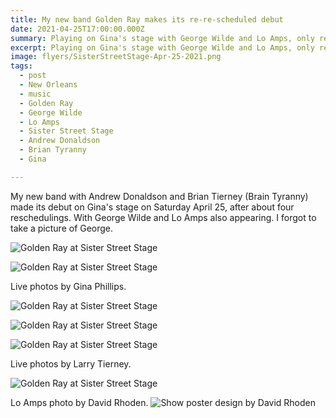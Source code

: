 ```yaml
---
title: My new band Golden Ray makes its re-re-scheduled debut
date: 2021-04-25T17:00:00.000Z
summary: Playing on Gina's stage with George Wilde and Lo Amps, only rescheduled.
excerpt: Playing on Gina's stage with George Wilde and Lo Amps, only rescheduled.
image: flyers/SisterStreetStage-Apr-25-2021.png
tags:
  - post 
  - New Orleans
  - music
  - Golden Ray
  - George Wilde
  - Lo Amps
  - Sister Street Stage
  - Andrew Donaldson
  - Brian Tyranny
  - Gina

---
```


My new band with Andrew Donaldson and Brian Tierney (Brain Tyranny) made its debut on Gina's stage on Saturday April 25, after about four reschedulings. With George Wilde and Lo Amps also appearing. I forgot to take a picture of George.

![Golden Ray at Sister Street Stage](/static/images/golden-ray/golden-ray-04-apr-25-2021.jpg "Golden Ray at Sister Street Stage")

![Golden Ray at Sister Street Stage](/static/images/golden-ray/golden-ray-03-apr-25-2021.jpg "Golden Ray at Sister Street Stage")

Live photos by Gina Phillips.

![Golden Ray at Sister Street Stage](/static/images/golden-ray/golden-ray-01-apr-25-2021.jpg "Golden Ray at Sister Street Stage")

![Golden Ray at Sister Street Stage](/static/images/golden-ray/golden-ray-brian-apr-25-2021.jpg "Golden Ray at Sister Street Stage")

![Golden Ray at Sister Street Stage](/static/images/golden-ray/golden-ray-02-apr-25-2021.jpg "Golden Ray at Sister Street Stage")

Live photos by Larry Tierney.

![Golden Ray at Sister Street Stage](/static/images/golden-ray/lo-amps-katie-apr-25-2021.jpg "Golden Ray at Sister Street Stage")

Lo Amps photo by David Rhoden.
![Show poster design by David Rhoden](/static/images/flyers/SisterStreetStage-Apr-25-2021.png)
